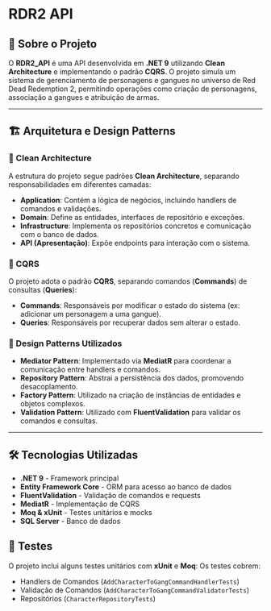 # RDR2 API

## 📌 Sobre o Projeto

O **RDR2_API** é uma API desenvolvida em **.NET 9** utilizando **Clean Architecture** e implementando o padrão **CQRS**. O projeto simula um sistema de gerenciamento de personagens e gangues no universo de Red Dead Redemption 2, permitindo operações como criação de personagens, associação a gangues e atribuição de armas.

---

## 🏗 Arquitetura e Design Patterns

### 🔹 Clean Architecture

A estrutura do projeto segue padrões **Clean Architecture**, separando responsabilidades em diferentes camadas:

- **Application**: Contém a lógica de negócios, incluindo handlers de comandos e validações.
- **Domain**: Define as entidades, interfaces de repositório e exceções.
- **Infrastructure**: Implementa os repositórios concretos e comunicação com o banco de dados.
- **API (Apresentação)**: Expõe endpoints para interação com o sistema.

### 🔹 CQRS

O projeto adota o padrão **CQRS**, separando comandos (**Commands**) de consultas (**Queries**):

- **Commands**: Responsáveis por modificar o estado do sistema (ex: adicionar um personagem a uma gangue).
- **Queries**: Responsáveis por recuperar dados sem alterar o estado.

### 🔹 Design Patterns Utilizados

- **Mediator Pattern**: Implementado via **MediatR** para coordenar a comunicação entre handlers e comandos.
- **Repository Pattern**: Abstrai a persistência dos dados, promovendo desacoplamento.
- **Factory Pattern**: Utilizado na criação de instâncias de entidades e objetos complexos.
- **Validation Pattern**: Utilizado com **FluentValidation** para validar os comandos e consultas.

---

## 🛠 Tecnologias Utilizadas

- **.NET 9** - Framework principal
- **Entity Framework Core** - ORM para acesso ao banco de dados
- **FluentValidation** - Validação de comandos e requests
- **MediatR** - Implementação de CQRS
- **Moq & xUnit** - Testes unitários e mocks
- **SQL Server** - Banco de dados

## 🧪 Testes
O projeto inclui alguns testes unitários com **xUnit** e **Moq**:
Os testes cobrem:
- Handlers de Comandos (`AddCharacterToGangCommandHandlerTests`)
- Validação de Comandos (`AddCharacterToGangCommandValidatorTests`)
- Repositórios (`CharacterRepositoryTests`)

